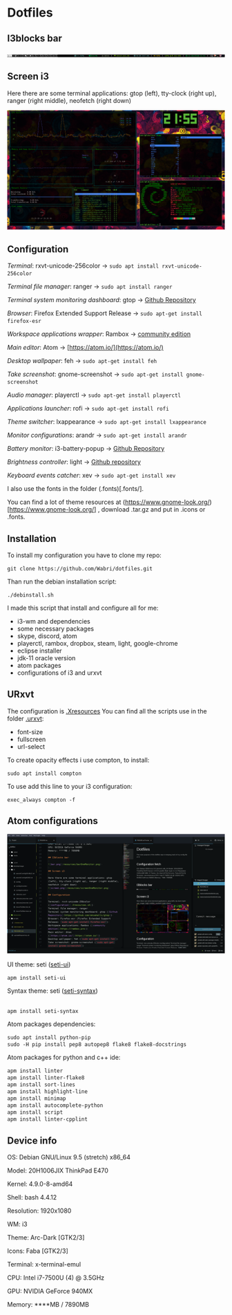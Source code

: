 # Dotfiles

## I3blocks bar

![bar.png](resources/barOneMonitor.png)

## Screen i3

Here there are some terminal applications: gtop (left), tty-clock (right up), ranger (right middle), neofetch (right down)

![screen.png](resources/screenOneMonitor.png)

## Configuration

*Terminal*: rxvt-unicode-256color -> `sudo apt install rxvt-unicode-256color`

*Terminal file manager*: ranger -> `sudo apt install ranger`

*Terminal system monitoring dashboard*: gtop -> [Github Repository](https://github.com/aksakalli/gtop)

*Browser*: Firefox Extended Support Release -> `sudo apt-get install firefox-esr`

*Workspace applications wrapper*: Rambox -> [community edition](https://rambox.pro)

*Main editor*: Atom -> [https://atom.io/](https://atom.io/)

*Desktop wallpaper*: feh -> `sudo apt-get install feh`

*Take screenshot*: gnome-screenshot -> `sudo apt-get install gnome-screenshot`

*Audio manager*: playerctl -> `sudo apt-get install playerctl`

*Applications launcher*: rofi -> `sudo apt-get install rofi`

*Theme switcher*: lxappearance -> `sudo apt-get install lxappearance`

*Monitor configurations*: arandr -> `sudo apt-get install arandr`

*Battery monitor*: i3-battery-popup -> [Github Repository](https://github.com/rjekker/i3-battery-popup)

*Brightness controller*: light -> [Github repository](https://github.com/haikarainen/light)

*Keyboard events catcher*: xev -> `sudo apt-get install xev`

I also use the fonts in the folder (.fonts)[.fonts/].

You can find a lot of theme resources at (https://www.gnome-look.org/)[https://www.gnome-look.org/] , download .tar.gz and put in .icons or .fonts.

## Installation

To install my configuration you have to clone my repo:
```
git clone https://github.com/Wabri/dotfiles.git
```
Than run the debian installation script:
```
./debinstall.sh
```
I made this script that install and configure all for me:
- i3-wm and dependencies
- some necessary packages
- skype, discord, atom
- playerctl, rambox, dropbox, steam, light, google-chrome
- eclipse installer
- jdk-11 oracle version
- atom packages
- configurations of i3 and urxvt

## URxvt

The configuration is [.Xresources](.Xresources)
You can find all the scripts use in the folder [.urxvt](.urxvt/):
- font-size
- fullscreen
- url-select

To create opacity effects i use compton, to install:
```
sudo apt install compton
```
To use add this line to your i3 configuration:
```
exec_always compton -f
```

## Atom configurations

![atomView.png](resources/atomView.png)

UI theme: seti ([seti-ui](https://atom.io/themes/seti-ui))
```
apm install seti-ui
```
Syntax theme: seti ([seti-syntax](https://atom.io/themes/seti-syntax))
```

apm install seti-syntax
```

Atom packages dependencies:
```
sudo apt install python-pip
sudo -H pip install pep8 autopep8 flake8 flake8-docstrings
```
Atom packages for python and c++ ide:
```
apm install linter
apm install linter-flake8
apm install sort-lines
apm install highlight-line
apm install minimap
apm install autocomplete-python
apm install script
apm install linter-cpplint
```

## Device info

OS: Debian GNU/Linux 9.5 (stretch) x86_64

Model: 20H1006JIX ThinkPad E470

Kernel: 4.9.0-8-amd64

Shell: bash 4.4.12

Resolution: 1920x1080

WM: i3

Theme: Arc-Dark [GTK2/3]

Icons: Faba [GTK2/3]

Terminal: x-terminal-emul

CPU: Intel i7-7500U (4) @ 3.5GHz

GPU: NVIDIA GeForce 940MX

Memory: ****MB / 7890MB
